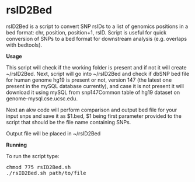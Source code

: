 # rsID2Bed

rsID2Bed is a script to convert SNP rsIDs to a list of genomics positions in a bed format: chr, position, position+1, rsID. Script is useful for quick conversion of SNPs to a bed format for downstream analysis (e.g. overlaps with bedtools).

**Usage**

This script will check if the working folder is present and if not it will create ~/rsID2Bed. Next, script will go into ~/rsID2Bed and check if dbSNP bed file for human genome hg19 is present or not, version 147 (the latest one present in the mySQL database currently), and case it is not present it will download it using mySQL from snp147Common table of hg19 dataset on genome-mysql.cse.ucsc.edu.

Next an akw code will perform comparison and output bed file for your input snps and save it as $1.bed, $1 being first parameter provided to the script that should be the file name containing SNPs.

Output file will be placed in ~/rsID2Bed

**Running**

To run the script type:
<pre>
chmod 775 rsID2Bed.sh 
./rsID2Bed.sh path/to/file
</pre>

